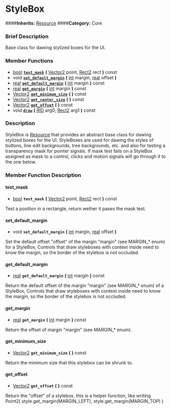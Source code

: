 #  StyleBox  
####**Inherits:** [Resource](class_resource)
####**Category:** Core

###  Brief Description  
Base class for dawing stylized boxes for the UI.

###  Member Functions 
  * [bool](class_bool)  **[`test_mask`](#test_mask)**  **(** [Vector2](class_vector2) point, [Rect2](class_rect2) rect  **)** const
  * void  **[`set_default_margin`](#set_default_margin)**  **(** [int](class_int) margin, [real](class_real) offset  **)**
  * [real](class_real)  **[`get_default_margin`](#get_default_margin)**  **(** [int](class_int) margin  **)** const
  * [real](class_real)  **[`get_margin`](#get_margin)**  **(** [int](class_int) margin  **)** const
  * [Vector2](class_vector2)  **[`get_minimum_size`](#get_minimum_size)**  **(** **)** const
  * [Vector2](class_vector2)  **[`get_center_size`](#get_center_size)**  **(** **)** const
  * [Vector2](class_vector2)  **[`get_offset`](#get_offset)**  **(** **)** const
  * void  **[`draw`](#draw)**  **(** [RID](class_rid) arg0, [Rect2](class_rect2) arg1  **)** const

###  Description  
StyleBox is [Resource](class_resource) that provides an abstract base class for dawing stylized boxes for the UI. StyleBoxes are used for dawing the styles of buttons, line edit backgrounds, tree backgrounds, etc. and also for testing a transparency mask for pointer signals. If mask test fails on a StyleBox assigned as mask to a control, clicks and motion signals will go through it to the one below.

###  Member Function Description  

#### <a name="test_mask">test_mask</a>
  * [bool](class_bool)  **`test_mask`**  **(** [Vector2](class_vector2) point, [Rect2](class_rect2) rect  **)** const

Test a position in a rectangle, return wether it pases the mask test.

#### <a name="set_default_margin">set_default_margin</a>
  * void  **`set_default_margin`**  **(** [int](class_int) margin, [real](class_real) offset  **)**

Set the default offset "offset" of the margin "margin" (see MARGIN_* enum) for a StyleBox, Controls that draw styleboxes with context inside need to know the margin, so the border of the stylebox is not occluded.

#### <a name="get_default_margin">get_default_margin</a>
  * [real](class_real)  **`get_default_margin`**  **(** [int](class_int) margin  **)** const

Return the default offset of the margin "margin" (see MARGIN_* enum) of a StyleBox, Controls that draw styleboxes with context inside need to know the margin, so the border of the stylebox is not occluded.

#### <a name="get_margin">get_margin</a>
  * [real](class_real)  **`get_margin`**  **(** [int](class_int) margin  **)** const

Return the offset of margin "margin" (see MARGIN_* enum).

#### <a name="get_minimum_size">get_minimum_size</a>
  * [Vector2](class_vector2)  **`get_minimum_size`**  **(** **)** const

Return the minimum size that this stylebox can be shrunk to.

#### <a name="get_offset">get_offset</a>
  * [Vector2](class_vector2)  **`get_offset`**  **(** **)** const

Return the "offset" of a stylebox, this is a helper function, like writing Point2( style.get_margin(MARGIN_LEFT), style.get_margin(MARGIN_TOP) )
